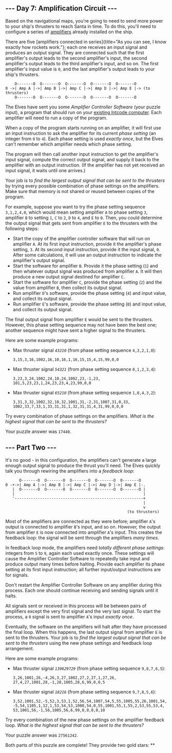 
\-\-- Day 7: Amplification Circuit \-\--
----------------------------------------

Based on the navigational maps, you\'re going to need to send more power
to your ship\'s thrusters to reach Santa in time. To do this, you\'ll
need to configure a series of
[amplifiers](https://en.wikipedia.org/wiki/Amplifier) already installed
on the ship.

There are five [amplifiers connected in
series]{title="As you can see, I know exactly how rockets work."}; each
one receives an input signal and produces an output signal. They are
connected such that the first amplifier\'s output leads to the second
amplifier\'s input, the second amplifier\'s output leads to the third
amplifier\'s input, and so on. The first amplifier\'s input value is
`0`, and the last amplifier\'s output leads to your ship\'s thrusters.

        O-------O  O-------O  O-------O  O-------O  O-------O
    0 ->| Amp A |->| Amp B |->| Amp C |->| Amp D |->| Amp E |-> (to thrusters)
        O-------O  O-------O  O-------O  O-------O  O-------O

The Elves have sent you some *Amplifier Controller Software* (your
puzzle input), a program that should run on your [existing Intcode
computer](5). Each amplifier will need to run a copy of the program.

When a copy of the program starts running on an amplifier, it will first
use an input instruction to ask the amplifier for its current *phase
setting* (an integer from `0` to `4`). Each phase setting is used
*exactly once*, but the Elves can\'t remember which amplifier needs
which phase setting.

The program will then call another input instruction to get the
amplifier\'s input signal, compute the correct output signal, and supply
it back to the amplifier with an output instruction. (If the amplifier
has not yet received an input signal, it waits until one arrives.)

Your job is to *find the largest output signal that can be sent to the
thrusters* by trying every possible combination of phase settings on the
amplifiers. Make sure that memory is not shared or reused between copies
of the program.

For example, suppose you want to try the phase setting sequence
`3,1,2,4,0`, which would mean setting amplifier `A` to phase setting
`3`, amplifier `B` to setting `1`, `C` to `2`, `D` to `4`, and `E` to
`0`. Then, you could determine the output signal that gets sent from
amplifier `E` to the thrusters with the following steps:

-   Start the copy of the amplifier controller software that will run on
    amplifier `A`. At its first input instruction, provide it the
    amplifier\'s phase setting, `3`. At its second input instruction,
    provide it the input signal, `0`. After some calculations, it will
    use an output instruction to indicate the amplifier\'s output
    signal.
-   Start the software for amplifier `B`. Provide it the phase setting
    (`1`) and then whatever output signal was produced from amplifier
    `A`. It will then produce a new output signal destined for amplifier
    `C`.
-   Start the software for amplifier `C`, provide the phase setting
    (`2`) and the value from amplifier `B`, then collect its output
    signal.
-   Run amplifier `D`\'s software, provide the phase setting (`4`) and
    input value, and collect its output signal.
-   Run amplifier `E`\'s software, provide the phase setting (`0`) and
    input value, and collect its output signal.

The final output signal from amplifier `E` would be sent to the
thrusters. However, this phase setting sequence may not have been the
best one; another sequence might have sent a higher signal to the
thrusters.

Here are some example programs:

-   Max thruster signal *`43210`* (from phase setting sequence
    `4,3,2,1,0`):

        3,15,3,16,1002,16,10,16,1,16,15,15,4,15,99,0,0

-   Max thruster signal *`54321`* (from phase setting sequence
    `0,1,2,3,4`):

        3,23,3,24,1002,24,10,24,1002,23,-1,23,
        101,5,23,23,1,24,23,23,4,23,99,0,0

-   Max thruster signal *`65210`* (from phase setting sequence
    `1,0,4,3,2`):

        3,31,3,32,1002,32,10,32,1001,31,-2,31,1007,31,0,33,
        1002,33,7,33,1,33,31,31,1,32,31,31,4,31,99,0,0,0

Try every combination of phase settings on the amplifiers. *What is the
highest signal that can be sent to the thrusters?*

Your puzzle answer was `17440`.

\-\-- Part Two \-\-- 
--------------------

It\'s no good - in this configuration, the amplifiers can\'t generate a
large enough output signal to produce the thrust you\'ll need. The Elves
quickly talk you through rewiring the amplifiers into a *feedback loop*:

          O-------O  O-------O  O-------O  O-------O  O-------O
    0 -+->| Amp A |->| Amp B |->| Amp C |->| Amp D |->| Amp E |-.
       |  O-------O  O-------O  O-------O  O-------O  O-------O |
       |                                                        |
       '--------------------------------------------------------+
                                                                |
                                                                v
                                                         (to thrusters)

Most of the amplifiers are connected as they were before; amplifier
`A`\'s output is connected to amplifier `B`\'s input, and so on.
*However,* the output from amplifier `E` is now connected into amplifier
`A`\'s input. This creates the feedback loop: the signal will be sent
through the amplifiers *many times*.

In feedback loop mode, the amplifiers need *totally different phase
settings*: integers from `5` to `9`, again each used exactly once. These
settings will cause the Amplifier Controller Software to repeatedly take
input and produce output many times before halting. Provide each
amplifier its phase setting at its first input instruction; all further
input/output instructions are for signals.

Don\'t restart the Amplifier Controller Software on any amplifier during
this process. Each one should continue receiving and sending signals
until it halts.

All signals sent or received in this process will be between pairs of
amplifiers except the very first signal and the very last signal. To
start the process, a `0` signal is sent to amplifier `A`\'s input
*exactly once*.

Eventually, the software on the amplifiers will halt after they have
processed the final loop. When this happens, the last output signal from
amplifier `E` is sent to the thrusters. Your job is to *find the largest
output signal that can be sent to the thrusters* using the new phase
settings and feedback loop arrangement.

Here are some example programs:

-   Max thruster signal *`139629729`* (from phase setting sequence
    `9,8,7,6,5`):

        3,26,1001,26,-4,26,3,27,1002,27,2,27,1,27,26,
        27,4,27,1001,28,-1,28,1005,28,6,99,0,0,5

-   Max thruster signal *`18216`* (from phase setting sequence
    `9,7,8,5,6`):

        3,52,1001,52,-5,52,3,53,1,52,56,54,1007,54,5,55,1005,55,26,1001,54,
        -5,54,1105,1,12,1,53,54,53,1008,54,0,55,1001,55,1,55,2,53,55,53,4,
        53,1001,56,-1,56,1005,56,6,99,0,0,0,0,10

Try every combination of the new phase settings on the amplifier
feedback loop. *What is the highest signal that can be sent to the
thrusters?*

Your puzzle answer was `27561242`.

Both parts of this puzzle are complete! They provide two gold stars:
\*\*
